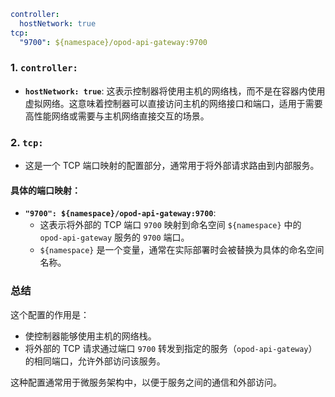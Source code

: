 ```yaml
controller:
  hostNetwork: true
tcp:
  "9700": ${namespace}/opod-api-gateway:9700
```

### 1. `controller:`
- **`hostNetwork: true`**: 这表示控制器将使用主机的网络栈，而不是在容器内使用虚拟网络。这意味着控制器可以直接访问主机的网络接口和端口，适用于需要高性能网络或需要与主机网络直接交互的场景。

### 2. `tcp:`
- 这是一个 TCP 端口映射的配置部分，通常用于将外部请求路由到内部服务。

#### 具体的端口映射：
- **`"9700": ${namespace}/opod-api-gateway:9700`**: 
  - 这表示将外部的 TCP 端口 `9700` 映射到命名空间 `${namespace}` 中的 `opod-api-gateway` 服务的 `9700` 端口。
  - `${namespace}` 是一个变量，通常在实际部署时会被替换为具体的命名空间名称。

### 总结
这个配置的作用是：
- 使控制器能够使用主机的网络栈。
- 将外部的 TCP 请求通过端口 `9700` 转发到指定的服务（`opod-api-gateway`）的相同端口，允许外部访问该服务。

这种配置通常用于微服务架构中，以便于服务之间的通信和外部访问。